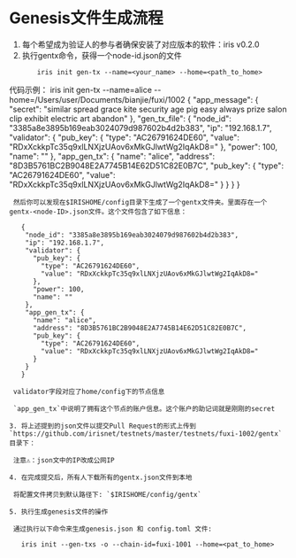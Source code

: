 # Genesis文件生成流程


1. 每个希望成为验证人的参与者确保安装了对应版本的软件：iris v0.2.0
2. 执行gentx命令，获得一个node-id.json的文件
```
       iris init gen-tx --name=<your_name> --home=<path_to_home>
```
   代码示例：
       iris init gen-tx --name=alice --home=/Users/user/Documents/bianjie/fuxi/1002
       {
        "app_message": {
          "secret": "similar spread grace kite security age pig easy always prize salon clip exhibit electric art abandon"
        },
        "gen_tx_file": {
          "node_id": "3385a8e3895b169eab3024079d987602b4d2b383",
          "ip": "192.168.1.7",
          "validator": {
            "pub_key": {
              "type": "AC26791624DE60",
              "value": "RDxXckkpTc35q9xlLNXjzUAov6xMkGJlwtWg2IqAkD8="
            },
            "power": 100,
            "name": ""
          },
          "app_gen_tx": {
            "name": "alice",
            "address": "8D3B5761BC2B9048E2A7745B14E62D51C82E0B7C",
            "pub_key": {
              "type": "AC26791624DE60",
              "value": "RDxXckkpTc35q9xlLNXjzUAov6xMkGJlwtWg2IqAkD8="
            }
          }
        }
       }
  ```
   然后你可以发现在$IRISHOME/config目录下生成了一个gentx文件夹。里面存在一个gentx-<node-ID>.json文件。这个文件包含了如下信息：
   ```
       {
        "node_id": "3385a8e3895b169eab3024079d987602b4d2b383",
        "ip": "192.168.1.7",
        "validator": {
          "pub_key": {
            "type": "AC26791624DE60",
            "value": "RDxXckkpTc35q9xlLNXjzUAov6xMkGJlwtWg2IqAkD8="
          },
          "power": 100,
          "name": ""
        },
        "app_gen_tx": {
          "name": "alice",
          "address": "8D3B5761BC2B9048E2A7745B14E62D51C82E0B7C",
          "pub_key": {
            "type": "AC26791624DE60",
            "value": "RDxXckkpTc35q9xlLNXjzUAov6xMkGJlwtWg2IqAkD8="
          }
        }
       }
  ```
   validator字段对应了home/config下的节点信息

   `app_gen_tx`中说明了拥有这个节点的账户信息。这个账户的助记词就是刚刚的secret

3. 将上述提到的json文件以提交Pull Request的形式上传到`https://github.com/irisnet/testnets/master/testnets/fuxi-1002/gentx`目录下：

   注意⚠️：json文中的IP改成公网IP

4. 在完成提交后，所有人下载所有的gentx.json文件到本地

   将配置文件拷贝到默认路径下: `$IRISHOME/config/gentx`

5. 执行生成genesis文件的操作

   通过执行以下命令来生成genesis.json 和 config.toml 文件:
   ```
       iris init --gen-txs -o --chain-id=fuxi-1001 --home=<pat_to_home>
   ```




